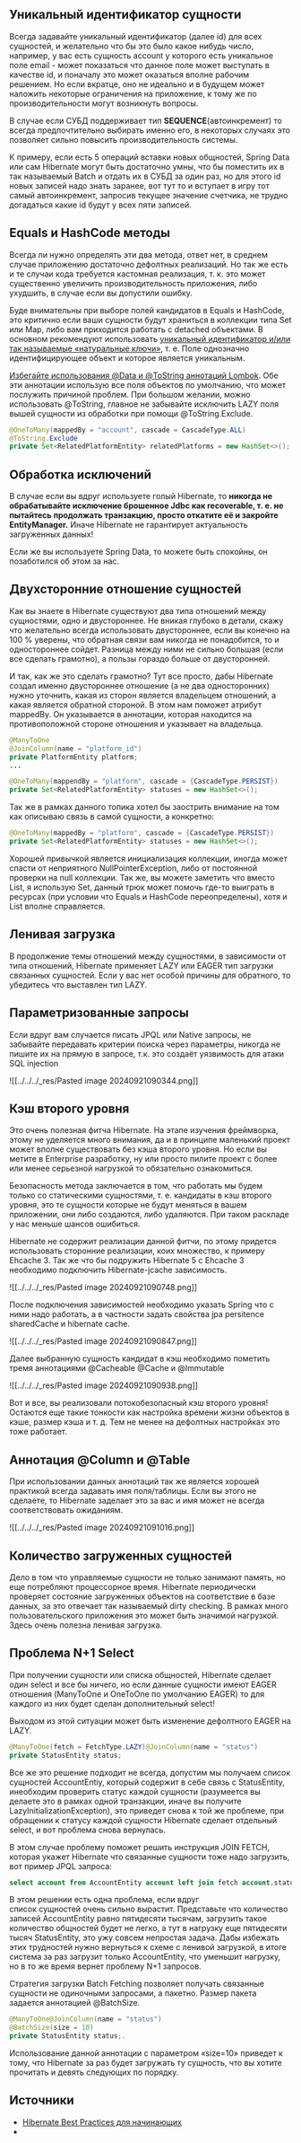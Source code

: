 ## Уникальный идентификатор сущности

Всегда задавайте уникальный идентификатор (далее id) для всех сущностей, и желательно что бы это было какое нибудь число, например, у вас есть сущность account у которого есть уникальное поле email - может показаться что данное поле может выступать в качестве id, и поначалу это может оказаться вполне рабочим решением. Но если вкратце, оно не идеально и в будущем может наложить некоторые ограничения на приложение, к тому же по производительности могут возникнуть вопросы.

В случае если СУБД поддерживает тип **SEQUENCE**(автоинкремент) то всегда предпочтительно выбирать именно его, в некоторых случаях это позволяет сильно повысить производительность системы.

К примеру, если есть 5 операций вставки новых общностей, Spring Data или сам Hibernate могут быть достаточно умны, что бы поместить их в так называемый Batch и отдать их в СУБД за один раз, но для этого id новых записей надо знать заранее, вот тут то и вступает в игру тот самый автоинкремент, запросив текущее значение счетчика, не трудно догадаться какие id будут у всех пяти записей.

## Equals и HashCode методы

Всегда ли нужно определять эти два метода, ответ нет, в среднем случае приложению достаточно дефолтных реализаций. Но так же есть и те случаи кода требуется кастомная реализация, т. к. это может существенно увеличить производительность приложения, либо ухудшить, в случае если вы допустили ошибку.  

Буде внимательны при выборе полей кандидатов в Equals и HashCode, это критично если ваши сущности будут храниться в коллекции типа Set или Map, либо вам приходится работать с detached объектами. В основном рекомендуют использовать [уникальный идентификатор и/или так называемые «натуральные ключи»](https://docs.jboss.org/hibernate/core/4.0/manual/en-US/html/persistent-classes.html#persistent-classes-equalshashcode), т. е. Поле однозначно идентифицирующее объект и которое является уникальным.

[Избегайте использования @Data и @ToString аннотаций Lombok](https://www.jpa-buddy.com/blog/lombok-and-jpa-what-may-go-wrong/). Обе эти аннотации использую все поля объектов по умолчанию, что может послужить причиной проблем. При большом желании, можно использовать @ToString, главное не забывайте исключить LAZY поля вышей сущности из обработки при помощи @ToString.Exclude.

```java
@OneToMany(mappedBy = "account", cascade = CascadeType.ALL)
@ToString.Exclude
private Set<RelatedPlatformEntity> relatedPlatforms = new HashSet<>();
```

## Обработка исключений

В случае если вы вдруг используете голый Hibernate, то **никогда не обрабатывайте исключение брошенное Jdbc как recoverable, т. е. не пытайтесь продолжать транзакцию, просто откатите её и закройте EntityManager.** Иначе Hibernate не гарантирует актуальность загруженных данных!

Если же вы используете Spring Data, то можете быть спокойны, он позаботился об этом за нас.

## Двухсторонние отношение сущностей

Как вы знаете в Hibernate существуют два типа отношений между сущностями, одно и двустороннее. Не вникая глубоко в детали, скажу что желательно всегда использовать двустороннее, если вы конечно на 100 % уверены, что обратная связи вам никогда не понадобится, то и одностороннее сойдет. Разница между ними не сильно большая (если все сделать грамотно), а пользы гораздо больше от двусторонней.

И так, как же это сделать грамотно? Тут все просто, дабы Hibernate создал именно двустороннее отношение (а не два односторонних) нужно уточнить, какая из сторон является владельцем отношений, а какая является обратной стороной. В этом нам поможет атрибут mappedBy. Он указывается в аннотации, которая находится на противоположной стороне отношения и указывает на владельца.

```java
@ManyToOne
@JoinColumn(name = "platform_id")
private PlatformEntity platform;
...

@OneToMany(mappendBy = "platform", cascade = {CascadeType.PERSIST})
private Set<RelatedPlatformEntity> statuses = new HashSet<>();
```

Так же в рамках данного топика хотел бы заострить  внимание на том как описываю связь в самой сущности, а конкретно:

```java
@OneToMany(mappedBy = "platform", cascade = {CascadeType.PERSIST})
private Set<RelatedPlatformEntity> statuses = new HashSet<>();
```

Хорошей привычкой является инициализация коллекции, иногда может спасти  от неприятного NullPointerException, либо от постоянной проверки на null коллекции. Так же, вы можете заметить что вместо List, я использую Set, данный трюк может помочь где-то выиграть в ресурсах (при условии что Equals и HashCode переопределены), хотя и List вполне справляется.

## Ленивая загрузка

В продолжение темы отношений между сущностями, в зависимости от типа отношений, Hibernate применяет LAZY или EAGER тип загрузки связанных сущностей. Если у вас нет особой причины для обратного, то убедитесь что выставлен тип LAZY.

## Параметризованные запросы

Если вдруг вам случается писать JPQL или Native запросы, не забывайте передавать критерии поиска через параметры, никогда не пишите их на прямую в запросе, т.к. это создаёт уязвимость для атаки SQL injection

![[../../../_res/Pasted image 20240921090344.png]]

## Кэш второго уровня

Это очень полезная фитча Hibernate. На этапе изучения фреймворка, этому не уделяется много внимания, да и в принципе маленький проект может вполне существовать без кэша второго уровня. Но если вы метите в Enterprise разработку, ну или просто пилите проект с более или менее серьезной нагрузкой то обязательно ознакомиться. 

Безопасность метода заключается в том, что работать мы будем только со статическими сущностями, т. е. кандидаты в кэш второго уровня, это те сущности которые не будут меняться в вашем приложении, они либо создаются, либо удаляются. При таком раскладе у нас меньше шансов ошибиться.

Hibernate не содержит реализации данной фитчи, по этому придется использовать сторонние реализации, коих множество, к примеру Ehcache 3. Так же что бы подружить Hibernate 5 с Ehcache 3 необходимо подключить Hibernate-jcache зависимость.

![[../../../_res/Pasted image 20240921090748.png]]

После подключения зависимостей необходимо указать Spring что с ними надо работать, а в частности задать свойства jpa persitence sharedCache и hibernate cache.

![[../../../_res/Pasted image 20240921090847.png]]


Далее выбранную сущность кандидат в кэш необходимо пометить тремя аннотациями @Cacheable @Cache и @Immutable

![[../../../_res/Pasted image 20240921090938.png]]

Вот и все, вы реализовали потокобезопасный кэш второго уровня! Остаются еще такие тонкости как настройка времени жизни объектов в кэше, размер кэша и т. д. Тем не менее на дефолтных настройках это тоже работает.

## Аннотация @Column и @Table

При использовании данных аннотаций так же является хорошей практикой всегда задавать имя поля/таблицы. Если вы этого не сделаете, то Hibernate заделает это за вас и имя может не всегда соответствовать ожиданиям.

![[../../../_res/Pasted image 20240921091016.png]]

## Количество загруженных сущностей

Дело в том что управляемые сущности не только занимают память, но еще потребляют процессорное время. Hibernate периодически проверяет состояние загруженных объектов на соответствие в базе данных, за это отвечает так называемый dirty checking. В рамках много пользовательского приложения это может быть значимой нагрузкой. Здесь очень полезна ленивая загрузка.

## Проблема N+1 Select

При получении сущности или списка общностей, Hibernate сделает один select и все бы ничего, но если данные сущности имеют EAGER отношения (ManyToOne и OneToOne по умолчанию EAGER) то для каждого из них будет сделан дополнительный select!

Выходом из этой ситуации может быть изменение дефолтного EAGER на LAZY.

```java
@ManyToOne(fetch = FetchType.LAZY)@JoinColumn(name = "status")
private StatusEntity status;
```
Все же это решение подходит не всегда, допустим мы получаем список сущностей AccountEntiy, который содержит в себе связь с StatusEntity, инеобходим проверить статус каждой сущности (разумеется вы делаете это в рамках одной транзакции, иначе вы получите LazyInitializationException), это приведет снова к той же проблеме, при обращении к статусу каждой сущности Hibernate сделает отдельный select, и вот проблема снова вернулась.

В этом случае проблему поможет решить инструкция JOIN FETCH, которая укажет Hibernate что связанные сущности тоже надо загрузить, вот пример JPQL запроса:

```sql
select account from AccountEntity account left join fetch account.status
```

В этом решении есть одна проблема, если вдруг список сущностей очень сильно вырастит. Представьте что количество записей AccountEntity равно пятидесяти тысячам, загрузить такое количество общностей будет не легко, а тут в нагрузку еще пятидесяти тысяч StatusEntity, это ужу совсем непростая задача. Дабы избежать этих трудностей нужно вернуться к схеме с ленивой загрузкой, в итоге система за раз загрузит только AccountEntity, что уменьшит нагрузку, но в то же время вернет проблему N+1 запросов. 

Стратегия загрузки Batch Fetching позволяет получать связанные сущности не одиночными запросами, а пакетно. Размер пакета задается аннотацией @BatchSize.

```java
@ManyToOne@JoinColumn(name = "status")
@BatchSize(size = 10)
private StatusEntity status;.
```
Использование данной аннотации с параметром «size=10» приведет к тому, что Hibernate за раз будет загружать ту сущность, что вы хотите прочитать и девять следующих по порядку.
## Источники

- [Hibernate Best Practices для начинающих](https://habr.com/ru/articles/679216/)
- 




